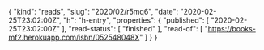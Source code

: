 {
  "kind": "reads",
  "slug": "2020/02/r5mq6",
  "date": "2020-02-25T23:02:00Z",
  "h": "h-entry",
  "properties": {
    "published": [
      "2020-02-25T23:02:00Z"
    ],
    "read-status": [
      "finished"
    ],
    "read-of": [
      "https://books-mf2.herokuapp.com/isbn/052548048X"
    ]
  }
}
